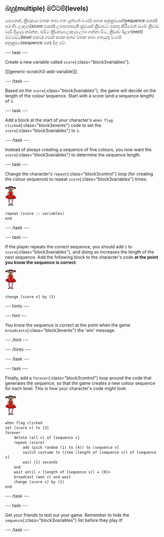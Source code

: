 ## බහු(multiple) මට්ටම්(levels)

මෙතෙක්, ක්‍රීඩකයා මතක තබා ගත යුත්තේ වර්ණ පහක අනුක්‍රමයක්(sequence එකක්) පමණි. ලකුණු(score එකක්) ලබාගතහැකි ක්‍රමයක් ක්‍රීඩාවට එකතු කිරීමෙන් ඔබේ ක්‍රීඩාව වැඩි දියුණු කරන්න, එවිට ක්‍රීඩකයා ලකුණු ලබා ගන්නා විට, ක්‍රීඩාව ඊළඟ(next) මට්ටමට(level එකට) ගමන් කරන අතර මතක තබා ගතයුතු වර්ණ අනුක්‍රමය(sequence එක) දිගු වේ.

\--- task \---

Create a new variable called `score`{:class="block3variables"}.

[[[generic-scratch3-add-variable]]]

\--- /task \---

Based on the `score`{:class="block3variables"}, the game will decide on the length of the colour sequence. Start with a score (and a sequence length) of `3`.

\--- task \---

Add a block at the start of your character's `when flag clicked`{:class="block3events"} code to set the `score`{:class="block3variables"} to `3`.

\--- /task \---

Instead of always creating a sequence of five colours, you now want the `score`{:class="block3variables"} to determine the sequence length.

\--- task \---

Change the character's `repeat`{:class="block3control"} loop (for creating the colour sequence) to repeat `score`{:class="block3variables"} times:

![sprite](images/ballerina.png)

```blocks3
repeat (score :: variables) 
end
```

\--- /task \---

\--- task \---

If the player repeats the correct sequence, you should add `1` to `score`{:class="block3variables"}, and doing so increases the length of the next sequence. Add the following block to the character's code **at the point you know the sequence is correct**:

![sprite](images/ballerina.png)

```blocks3
change [score v] by (1)
```

\--- hints \---

\--- hint \---

You know the sequence is correct at the point when the game `broadcasts`{:class="block3events"} the 'win' message.

\--- /hint \---

\--- /hints \---

\--- /task \---

\--- task \---

Finally, add a `forever`{:class="block3control"} loop around the code that generates the sequence, so that the game creates a new colour sequence for each level. This is how your character's code might look:

![ballerina](images/ballerina.png)

```blocks3
when flag clicked 
set [score v] to [3]
forever
    delete (all v) of [sequence v]
    repeat (score)
        add (pick random (1) to (4)) to [sequence v]
        switch costume to (item (length of [sequence v]) of [sequence v]
        wait (1) seconds
    end
    wait until < (length of [sequence v]) = [0]>
    broadcast (won v) and wait
    change [score v] by (1)
end
```

\--- /task \---

\--- task \---

Get your friends to test out your game. Remember to hide the `sequence`{:class="block3variables"} list before they play it!

\--- /task \---